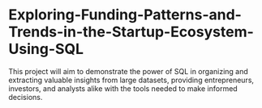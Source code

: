 # Exploring-Funding-Patterns-and-Trends-in-the-Startup-Ecosystem-Using-SQL
 This project will aim to demonstrate the power of SQL in organizing and extracting valuable insights from large datasets, providing entrepreneurs, investors, and analysts alike with the tools needed to make informed decisions.

